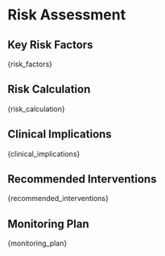 # Risk Assessment
## Key Risk Factors
{risk_factors}

## Risk Calculation
{risk_calculation}

## Clinical Implications
{clinical_implications}

## Recommended Interventions
{recommended_interventions}

## Monitoring Plan
{monitoring_plan}
